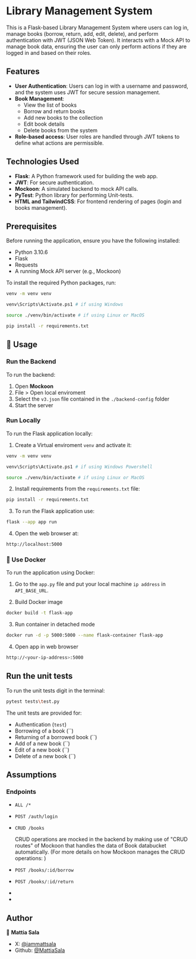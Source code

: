 # Library Management System

This is a Flask-based Library Management System where users can log in, manage books (borrow, return, add, edit, delete), and perform authentication with JWT (JSON Web Token). It interacts with a Mock API to manage book data, ensuring the user can only perform actions if they are logged in and based on their roles.

## Features

- **User Authentication**: Users can log in with a username and password, and the system uses JWT for secure session management.
- **Book Management**: 
  - View the list of books
  - Borrow and return books
  - Add new books to the collection
  - Edit book details
  - Delete books from the system
- **Role-based access**: User roles are handled through JWT tokens to define what actions are permissible.
  
## Technologies Used

- **Flask**: A Python framework used for building the web app.
- **JWT**: For secure authentication.
- **Mockoon**: A simulated backend to mock API calls.
- **PyTest**: Python library for performing Unit-tests.
- **HTML and TailwindCSS**: For frontend rendering of pages (login and books management).

## Prerequisites

Before running the application, ensure you have the following installed:

- Python 3.10.6
- Flask
- Requests
- A running Mock API server (e.g., Mockoon)

To install the required Python packages, run:

```bash
venv -m venv venv

venv\Scripts\Activate.ps1 # if using Windows

source ./venv/bin/activate # if using Linux or MacOS

pip install -r requirements.txt
```

## 🚀 Usage
### Run the Backend
To run the backend:
1. Open **Mockoon**
2. File > Open local enviroment
3. Select the `v3.json` file contained in the `./backend-config` folder
4. Start the server


### Run Locally
To run the Flask application locally:

1. Create a Virtual enviroment `venv` and activate it:
```bash
venv -m venv venv

venv\Scripts\Activate.ps1 # if using Windows Powershell

source ./venv/bin/activate # if using Linux or MacOS

```


2. Install requirements from the `requirements.txt` file:
```bash
pip install -r requirements.txt
```

3. To run the Flask application use:
 ```bash
flask --app app run
```

4. Open the web browser at:
```bash
http://localhost:5000
```

### 🐋 Use Docker
To run the application using Docker:
1. Go to the `app.py` file and put your local machine `ip address` in `API_BASE_URL`.

2. Build Docker image
 ```bash
docker build -t flask-app
```

3. Run container in detached mode
 ```bash
docker run -d -p 5000:5000 --name flask-container flask-app
```

4. Open app in web browser
 ```bash
http://<your-ip-address>:5000
```


## Run the unit tests
To run the unit tests digit in the terminal:
```sh
pytest tests\test.py
```
The unit tests are provided for:
- Authentication (`test`)
- Borrowing of a book (``)
- Returning of a borrowed book (``)
- Add of a new book (``)
- Edit of a new book (``)
- Delete of a new book (``)

## Assumptions
### Endpoints
- `ALL /*`
- `POST /auth/login`
- `CRUD /books`
  
  CRUD operations are mocked in the backend by making use of "CRUD routes" of Mockoon that handles the data of Book databucket automatically. (For more details on how Mockoon manages the CRUD operations: )

- `POST /books/:id/borrow`
- `POST /books/:id/return`
- 
- 


## Author

👤 **Mattia Sala**

- X: [@iammattsala](https://twitter.com/iammattsala)
- Github: [@MattiaSala](https://github.com/MattiaSala)
